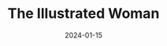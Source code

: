 ---
title:          The Illustrated Woman
external_url:   https://blackpetalsks.tripod.com/blackpetalsissue72/id84.html
external_site:  Black Petals
date:           2024-01-15
category:       external
writing_type:   short fiction
---